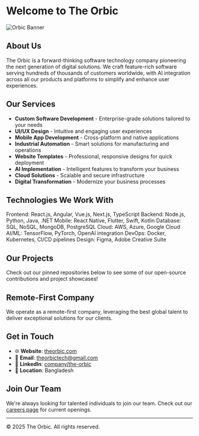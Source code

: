 # Welcome to The Orbic

![Orbic Banner](https://via.placeholder.com/800x200?text=Sky-Rocket+Your+Business+With+Orbic)

## About Us
The Orbic is a forward-thinking software technology company pioneering the next generation of digital solutions. We craft feature-rich software serving hundreds of thousands of customers worldwide, with AI integration across all our products and platforms to simplify and enhance user experiences.

## Our Services
- **Custom Software Development** - Enterprise-grade solutions tailored to your needs
- **UI/UX Design** - Intuitive and engaging user experiences
- **Mobile App Development** - Cross-platform and native applications
- **Industrial Automation** - Smart solutions for manufacturing and operations
- **Website Templates** - Professional, responsive designs for quick deployment
- **AI Implementation** - Intelligent features to transform your business
- **Cloud Solutions** - Scalable and secure infrastructure
- **Digital Transformation** - Modernize your business processes

## Technologies We Work With
Frontend: React.js, Angular, Vue.js, Next.js, TypeScript
Backend: Node.js, Python, Java, .NET
Mobile: React Native, Flutter, Swift, Kotlin
Database: SQL, NoSQL, MongoDB, PostgreSQL
Cloud: AWS, Azure, Google Cloud
AI/ML: TensorFlow, PyTorch, OpenAI integration
DevOps: Docker, Kubernetes, CI/CD pipelines
Design: Figma, Adobe Creative Suite

## Our Projects
Check out our pinned repositories below to see some of our open-source contributions and project showcases!

## Remote-First Company
We operate as a remote-first company, leveraging the best global talent to deliver exceptional solutions for our clients.

## Get in Touch
- 🌐 **Website**: [theorbic.com](https://theorbic.com/)
- 📧 **Email**: [theorbictech@gmail.com](mailto:theorbictech@gmail.com)
- 💼 **LinkedIn**: [company/the-orbic](https://linkedin.com/company/the-orbic)
- 📍 **Location**: Bangladesh

## Join Our Team
We're always looking for talented individuals to join our team. Check out our [careers page](https://theorbic.com/careers) for current openings.

---

© 2025 The Orbic. All rights reserved.
